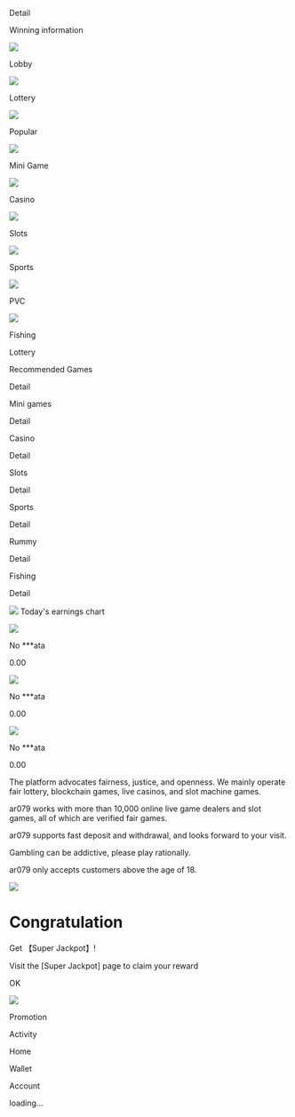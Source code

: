 Detail

Winning information

![](https://www.tashanwin.ink/assets/png/Lobby-48cf19c6.png)

Lobby

![](https://www.tashanwin.ink/assets/png/icon_Lottery-0d166933.png)

Lottery

![](https://www.tashanwin.ink/assets/png/icon_Popular-8f20687d.png)

Popular

![](https://www.tashanwin.ink/assets/png/icon_MiniGame-c208c0aa.png)

Mini Game

![](https://www.tashanwin.ink/assets/png/icon_Casino-c93b74f3.png)

Casino

![](https://www.tashanwin.ink/assets/png/icon_Slots-10d76e46.png)

Slots

![](https://www.tashanwin.ink/assets/png/icon_Sports-71dc729f.png)

Sports

![](https://www.tashanwin.ink/assets/png/icon_PVC-9ee5e9f9.png)

PVC

![](https://www.tashanwin.ink/assets/png/icon_Fishing-1e1cf18a.png)

Fishing

Lottery

Recommended Games

Detail

Mini games

Detail

Casino

Detail

Slots

Detail

Sports

Detail

Rummy

Detail

Fishing

Detail

![](https://www.tashanwin.ink/assets/png/Ranking-9968505a.png) Today's earnings chart

![](https://www.tashanwin.ink/assets/png/avatar-2f23f3bd.png)

No \*\*\*ata

0.00

![](https://www.tashanwin.ink/assets/png/avatar-2f23f3bd.png)

No \*\*\*ata

0.00

![](https://www.tashanwin.ink/assets/png/avatar-2f23f3bd.png)

No \*\*\*ata

0.00

The platform advocates fairness, justice, and openness. We mainly operate fair lottery, blockchain games, live casinos, and slot machine games.

ar079 works with more than 10,000 online live game dealers and slot games, all of which are verified fair games.

ar079 supports fast deposit and withdrawal, and looks forward to your visit.

Gambling can be addictive, please play rationally.

ar079 only accepts customers above the age of 18.

![](https://www.tashanwin.ink/assets/png/superjackpotHome-72bbeb43.png)

# Congratulation

Get 【Super Jackpot】!

Visit the \[Super Jackpot\] page to claim your reward

OK

![](https://www.tashanwin.ink/assets/png/icon_sevice-edc4d2a7.png)

Promotion

Activity

Home

Wallet

Account

loading...